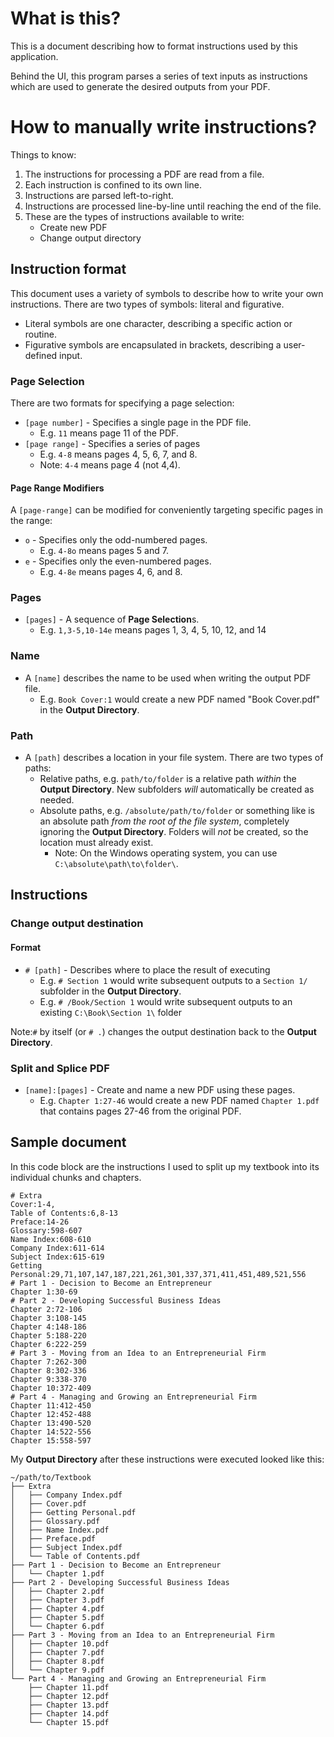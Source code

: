 # What is this?
This is a document describing how to format instructions used by this application. 

Behind the UI, this program parses a series of text inputs as instructions which are 
used to generate the desired outputs from your PDF.

# How to manually write instructions?
Things to know:
1. The instructions for processing a PDF are read from a file.
2. Each instruction is confined to its own line.
3. Instructions are parsed left-to-right.
3. Instructions are processed line-by-line until reaching the end of the file.
4. These are the types of instructions available to write:
   - Create new PDF
   - Change output directory

## Instruction format
This document uses a variety of symbols to describe how to write your own 
instructions. There are two types of symbols: literal and figurative.
- Literal symbols are one character, describing a specific action or routine.
- Figurative symbols are encapsulated in brackets, describing a user-defined input.

### Page Selection
There are two formats for specifying a page selection:
- `[page number]` - Specifies a single page in the PDF file.
  - E.g. `11`  means page 11 of the PDF.
- `[page range]` - Specifies a series of pages
  - E.g. `4-8` means pages 4, 5, 6, 7, and 8.
  - Note: `4-4` means page 4 (not 4,4).

#### Page Range Modifiers
A `[page-range]` can be modified for conveniently targeting specific pages in the range:
- `o` - Specifies only the odd-numbered pages.
  - E.g. `4-8o` means pages 5 and 7.
- `e` - Specifies only the even-numbered pages.
  - E.g. `4-8e` means pages 4, 6, and 8.

### Pages
- `[pages]` - A sequence of **Page Selection**s.
  - E.g. `1,3-5,10-14e` means pages 1, 3, 4, 5, 10, 12, and 14

### Name
- A `[name]` describes the name to be used when writing the output PDF file.
  - E.g. `Book Cover:1` would create a new PDF named "Book Cover.pdf" in the **Output Directory**. 

### Path
- A `[path]` describes a location in your file system. There are two types of paths:
  - Relative paths, e.g. `path/to/folder` is a relative path _within_ the **Output Directory**. New subfolders _will_ automatically be created as needed.
  - Absolute paths, e.g.  `/absolute/path/to/folder` or something like is an absolute path _from the root of the file system_, completely ignoring the **Output Directory**. Folders will _not_ be created, so the location must already exist.
    - Note: On the Windows operating system, you can use `C:\absolute\path\to\folder\`.

## Instructions

### Change output destination
#### Format
- `# [path]` - Describes where to place the result of executing
  - E.g. `# Section 1` would write subsequent outputs to a `Section 1/` subfolder in the **Output Directory**.
  - E.g. `# /Book/Section 1` would write subsequent outputs to an existing `C:\Book\Section 1\` folder 

Note:`#` by itself (or `# .`) changes the output destination back to the **Output Directory**. 

### Split and Splice PDF
- `[name]:[pages]` - Create and name a new PDF using these pages.
  - E.g. `Chapter 1:27-46` would create a new PDF named `Chapter 1.pdf` that contains pages 27-46 from the original PDF.

## Sample document
In this code block are the instructions I used to split up my textbook into its individual chunks and chapters.
```text
# Extra
Cover:1-4,
Table of Contents:6,8-13
Preface:14-26
Glossary:598-607
Name Index:608-610
Company Index:611-614
Subject Index:615-619
Getting Personal:29,71,107,147,187,221,261,301,337,371,411,451,489,521,556
# Part 1 - Decision to Become an Entrepreneur
Chapter 1:30-69
# Part 2 - Developing Successful Business Ideas
Chapter 2:72-106
Chapter 3:108-145
Chapter 4:148-186
Chapter 5:188-220
Chapter 6:222-259
# Part 3 - Moving from an Idea to an Entrepreneurial Firm
Chapter 7:262-300
Chapter 8:302-336
Chapter 9:338-370
Chapter 10:372-409
# Part 4 - Managing and Growing an Entrepreneurial Firm
Chapter 11:412-450
Chapter 12:452-488
Chapter 13:490-520
Chapter 14:522-556
Chapter 15:558-597
```

My **Output Directory** after these instructions were executed looked like this:
```text
~/path/to/Textbook
├── Extra
│   ├── Company Index.pdf
│   ├── Cover.pdf
│   ├── Getting Personal.pdf
│   ├── Glossary.pdf
│   ├── Name Index.pdf
│   ├── Preface.pdf
│   ├── Subject Index.pdf
│   └── Table of Contents.pdf
├── Part 1 - Decision to Become an Entrepreneur
│   └── Chapter 1.pdf
├── Part 2 - Developing Successful Business Ideas
│   ├── Chapter 2.pdf
│   ├── Chapter 3.pdf
│   ├── Chapter 4.pdf
│   ├── Chapter 5.pdf
│   └── Chapter 6.pdf
├── Part 3 - Moving from an Idea to an Entrepreneurial Firm
│   ├── Chapter 10.pdf
│   ├── Chapter 7.pdf
│   ├── Chapter 8.pdf
│   └── Chapter 9.pdf
└── Part 4 - Managing and Growing an Entrepreneurial Firm
    ├── Chapter 11.pdf
    ├── Chapter 12.pdf
    ├── Chapter 13.pdf
    ├── Chapter 14.pdf
    └── Chapter 15.pdf
```
